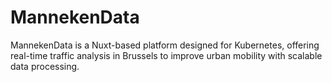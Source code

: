 # MannekenData
MannekenData is a Nuxt-based platform designed for Kubernetes, offering real-time traffic analysis in Brussels to improve urban mobility with scalable data processing.
